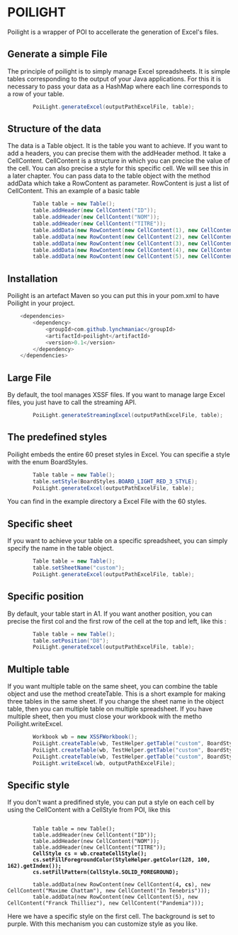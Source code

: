# POILIGHT
Poilight is a wrapper of POI to accellerate the generation of Excel's files.

## Generate a simple File
The principle of poilight is to simply manage Excel spreadsheets. It is simple tables corresponding to the output of your Java applications.
For this it is necessary to pass your data as a HashMap where each line corresponds to a row of your table.
```java
		PoiLight.generateExcel(outputPathExcelFile, table);
```
## Structure of the data
The data is a Table object. It is the table you want to achieve. If you want to add a headers, you can precise them with the addHeader method. It take a CellContent. CellContent is a structure in which you can precise the value of the cell. You can also precise a style for this specific cell. We will see this in a later chapter.
You can pass data to the table object with the method addData which take a RowContent as parameter. RowContent is just a list of CellContent.
This an example of a basic table
```java
		Table table = new Table();
		table.addHeader(new CellContent("ID"));
		table.addHeader(new CellContent("NOM"));
		table.addHeader(new CellContent("TITRE"));
		table.addData(new RowContent(new CellContent(1), new CellContent("Henri Loevenbruck"), new CellContent("L'apothicaire")));
		table.addData(new RowContent(new CellContent(2), new CellContent("Cyril Massarotto"), new CellContent("Dieu est un pote à moi")));
		table.addData(new RowContent(new CellContent(3), new CellContent("Bernard Werber"), new CellContent("Les fourmis")));
		table.addData(new RowContent(new CellContent(4), new CellContent("Maxime Chattam"), new CellContent("In Tenebris")));
		table.addData(new RowContent(new CellContent(5), new CellContent("Franck Thilliez"), new CellContent("Pandemia")));
```

## Installation
Poilight is an artefact Maven so you can put this in your pom.xml to have Poilight in your project.
```java
  	<dependencies>
		<dependency>
			<groupId>com.github.lynchmaniac</groupId>
			<artifactId>poilight</artifactId>
			<version>0.1</version>
		</dependency>
	</dependencies>
```
## Large File
By default, the tool manages XSSF files. If you want to manage large Excel files, you just have to call the streaming API.
```java
		PoiLight.generateStreamingExcel(outputPathExcelFile, table);
```

## The predefined styles
Poilight embeds the entire 60 preset styles in Excel. You can specifie a style with the enum BoardStyles.
```java
		Table table = new Table();
		table.setStyle(BoardStyles.BOARD_LIGHT_RED_3_STYLE);
		PoiLight.generateExcel(outputPathExcelFile, table);
```
You can find in the example directory a Excel File with the 60 styles.

## Specific sheet
If you want to achieve your table on a specific spreadsheet, you can simply specify the name in the table object.
```java
		Table table = new Table();
		table.setSheetName("custom");
		PoiLight.generateExcel(outputPathExcelFile, table);
```

## Specific position
By default, your table start in A1. If you want another position, you can precise the first col and the first row of the cell at the top and left, like this :
```java
		Table table = new Table();
		table.setPosition("D8");
		PoiLight.generateExcel(outputPathExcelFile, table);
```
## Multiple table
If you want multiple table on the same sheet, you can combine the table object and use the method createTable. This is a short example for making three tables in the same sheet. If you change the sheet name in the object table, then you can multiple table on multiple spreadsheet. If you have multiple sheet, then you must close your workbook with the metho Poilight.writeExcel.
```java
		Workbook wb = new XSSFWorkbook();
		PoiLight.createTable(wb, TestHelper.getTable("custom", BoardStyles.BOARD_LIGHT_BLUE_1_STYLE, "A1"));
		PoiLight.createTable(wb, TestHelper.getTable("custom", BoardStyles.BOARD_LIGHT_BLUE_2_STYLE, "E1"));
		PoiLight.createTable(wb, TestHelper.getTable("custom", BoardStyles.BOARD_LIGHT_BLUE_3_STYLE, "I1"));
		PoiLight.writeExcel(wb, outputPathExcelFile);
```
## Specific style

If you don't want a predifined style, you can put a style on each cell by using the CellContent with a CellStyle from POI, like this

<pre><code>
		Table table = new Table();
		table.addHeader(new CellContent("ID"));
		table.addHeader(new CellContent("NOM"));
		table.addHeader(new CellContent("TITRE"));
		<b>CellStyle cs = wb.createCellStyle();</b>
		<b>cs.setFillForegroundColor(StyleHelper.getColor(128, 100, 162).getIndex());</b>
		<b>cs.setFillPattern(CellStyle.SOLID_FOREGROUND);</b>

		table.addData(new RowContent(new CellContent(4<b>, cs</b>), new CellContent("Maxime Chattam"), new CellContent("In Tenebris")));
		table.addData(new RowContent(new CellContent(5), new CellContent("Franck Thilliez"), new CellContent("Pandemia")));
</code></pre>
Here we have a specific style on the first cell. The background is set to purple. With this mechanism you can customize style as you like.

